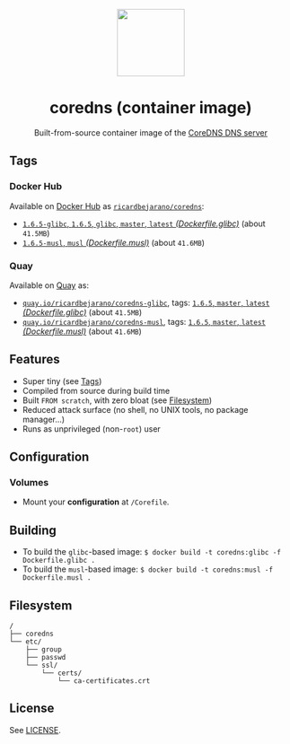 <p align="center"><img src="https://emojipedia-us.s3.dualstack.us-west-1.amazonaws.com/thumbs/320/apple/198/earth-globe-europe-africa_1f30d.png" width="120px"></p>
<h1 align="center">coredns (container image)</h1>
<p align="center">Built-from-source container image of the <a href="https://coredns.io/">CoreDNS DNS server</a></p>


## Tags

### Docker Hub

Available on [Docker Hub](https://hub.docker.com) as [`ricardbejarano/coredns`](https://hub.docker.com/r/ricardbejarano/coredns):

- [`1.6.5-glibc`, `1.6.5`, `glibc`, `master`, `latest` *(Dockerfile.glibc)*](https://github.com/ricardbejarano/coredns/blob/master/Dockerfile.glibc) (about `41.5MB`)
- [`1.6.5-musl`, `musl` *(Dockerfile.musl)*](https://github.com/ricardbejarano/coredns/blob/master/Dockerfile.musl) (about `41.6MB`)

### Quay

Available on [Quay](https://quay.io) as:

- [`quay.io/ricardbejarano/coredns-glibc`](https://quay.io/repository/ricardbejarano/coredns-glibc), tags: [`1.6.5`, `master`, `latest` *(Dockerfile.glibc)*](https://github.com/ricardbejarano/coredns/blob/master/Dockerfile.glibc) (about `41.5MB`)
- [`quay.io/ricardbejarano/coredns-musl`](https://quay.io/repository/ricardbejarano/coredns-musl), tags: [`1.6.5`, `master`, `latest` *(Dockerfile.musl)*](https://github.com/ricardbejarano/coredns/blob/master/Dockerfile.musl) (about `41.6MB`)


## Features

* Super tiny (see [Tags](#tags))
* Compiled from source during build time
* Built `FROM scratch`, with zero bloat (see [Filesystem](#filesystem))
* Reduced attack surface (no shell, no UNIX tools, no package manager...)
* Runs as unprivileged (non-`root`) user


## Configuration

### Volumes

- Mount your **configuration** at `/Corefile`.


## Building

- To build the `glibc`-based image: `$ docker build -t coredns:glibc -f Dockerfile.glibc .`
- To build the `musl`-based image: `$ docker build -t coredns:musl -f Dockerfile.musl .`


## Filesystem

```
/
├── coredns
└── etc/
    ├── group
    ├── passwd
    └── ssl/
        └── certs/
            └── ca-certificates.crt
```


## License

See [LICENSE](https://github.com/ricardbejarano/coredns/blob/master/LICENSE).
